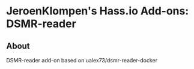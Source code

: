 # JeroenKlompen's Hass.io Add-ons: DSMR-reader

## About

DSMR-reader add-on based on ualex73/dsmr-reader-docker



[repository]: https://github.com/Klumpke/hassio-addons